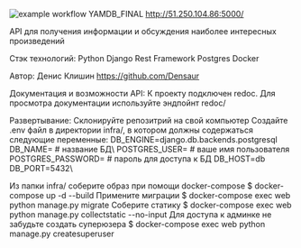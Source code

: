 ![example workflow](https://github.com/Densaur/docs/actions/workflows/api_yamdb.yml/badge.svg)
YAMDB_FINAL
http://51.250.104.86:5000/

API для получения информации и обсуждения наиболее интересных произведений

Стэк технологий:
Python
Django Rest Framework
Postgres
Docker

Автор: Денис Клишин
https://github.com/Densaur

Документация и возможности API:
К проекту подключен redoc. Для просмотра документации используйте эндпойнт redoc/

Развертывание:
Склонируйте репозитрий на свой компьютер
Создайте .env файл в директории infra/, в котором должны содержаться следующие переменные:
DB_ENGINE=django.db.backends.postgresql
DB_NAME= # название БД\ POSTGRES_USER= # ваше имя пользователя
POSTGRES_PASSWORD= # пароль для доступа к БД
DB_HOST=db
DB_PORT=5432\

Из папки infra/ соберите образ при помощи docker-compose $ docker-compose up -d --build
Примените миграции $ docker-compose exec web python manage.py migrate
Соберите статику $ docker-compose exec web python manage.py collectstatic --no-input
Для доступа к админке не забудьте создать суперюзера $ docker-compose exec web python manage.py createsuperuser